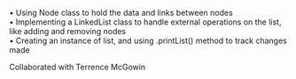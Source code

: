• Using Node class to hold the data and links between nodes <br>
• Implementing a LinkedList class to handle external operations on the list, like adding and removing nodes <br>
• Creating an instance of list, and using .printList() method to track changes made <br>

Collaborated with Terrence McGowin
